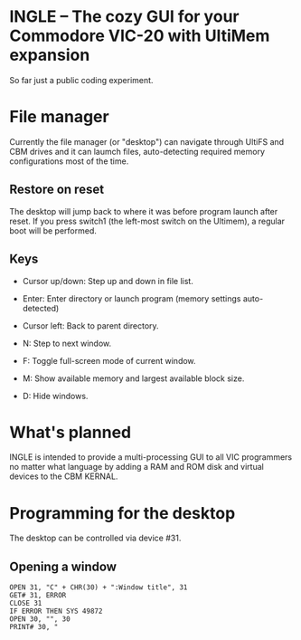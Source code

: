 INGLE – The cozy GUI for your Commodore VIC-20 with UltiMem expansion
=====================================================================

So far just a public coding experiment.

# File manager

Currently the file manager (or "desktop") can navigate through
UltiFS and CBM drives and it can laumch files, auto-detecting
required memory configurations most of the time.

## Restore on reset

The desktop will jump back to where it was before program
launch after reset.  If you press switch1 (the left-most switch
on the Ultimem), a regular boot will be performed.

## Keys

* Cursor up/down: Step up and down in file list.
* Enter: Enter directory or launch program (memory settings auto-detected)
* Cursor left: Back to parent directory.

* N: Step to next window.
* F: Toggle full-screen mode of current window.
* M: Show available memory and largest available block size.
* D: Hide windows.

# What's planned

INGLE is intended to provide a multi-processing GUI to all VIC programmers
no matter what language by adding a RAM and ROM disk and virtual devices
to the CBM KERNAL.

# Programming for the desktop

The desktop can be controlled via device #31.

## Opening a window

```basic
OPEN 31, "C" + CHR(30) + ":Window title", 31
GET# 31, ERROR
CLOSE 31
IF ERROR THEN SYS 49872
OPEN 30, "", 30
PRINT# 30, "
```


